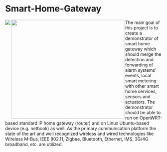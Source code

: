 # Smart-Home-Gateway
<p style="text-align: justify;">
			<a href="url"><img align="left" src="https://cloud.githubusercontent.com/assets/7251912/9324688/d6f00a48-458c-11e5-95eb-202db1b189ad.png" /></a><a href="url"><img align="left" src="https://cloud.githubusercontent.com/assets/7251912/9326003/fbd5ad90-4596-11e5-83a0-a0c820f22a6f.JPG" height="317" width="363" /></a> </p>

The main goal of this project is to create a demonstrator of smart home gateway which should merge the detection and forwarding of alarm systems&rsquo; events, local smart metering with other smart home services, sensors and actuators. The demonstrator should be able to run on OpenWRT-based standard IP home gateway (router) and on Linux Ubuntu-based device (e.g. netbook) as well. As the primary communication platform the state of the art and well recognized wireless and wired technologies like Wireless M-Bus, IEEE 802.11, Zigbee, Bluetooth, Ethernet, IMS, 3G/4G broadband, etc. are utilized.

